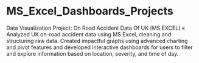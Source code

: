 # MS_Excel_Dashboards_Projects
Data Visualization Project: On Road Accident Data Of 
UK (MS EXCEL) « Analyzed UK on-road accident data using MS Excel, cleaning and structuring raw data. Created impactful graphs using advanced charting and pivot features and developed interactive dashboards for users to filter and explore information based on location, severity, and time of day. 
